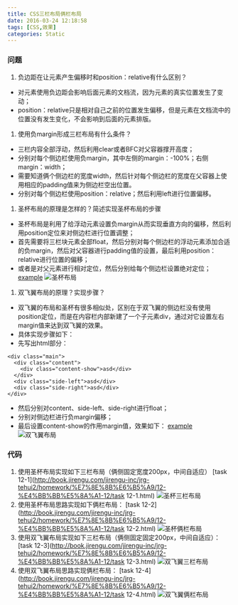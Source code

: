 ```yaml
---
title: CSS三栏布局俩栏布局
date: 2016-03-24 12:18:58
tags: [CSS,效果]
categories: Static
---
```

### 问题
1. 负边距在让元素产生偏移时和position：relative有什么区别？
- 对元素使用负边距会影响后面元素的文档流，因为元素的真实位置发生了变动；
  <!-- more -->
- position：relative只是相对自己之前的位置发生偏移，但是元素在文档流中的位置没有发生变化，不会影响到后面的元素排版。
1. 使用负margin形成三栏布局有什么条件？
- 三栏内容全部浮动，然后利用clear或者BFC对父容器撑开高度；
- 分别对每个侧边栏使用负margin，其中左侧的margin：-100%；右侧margin：width；
- 需要知道俩个侧边栏的宽度width，然后针对每个侧边栏的宽度在父容器上使用相应的padding值来为侧边栏空出位置。
- 分别对每个侧边栏使用position：relative；然后利用left进行位置偏移。
1. 圣杯布局的原理是怎样的？简述实现圣杯布局的步骤
- 圣杯布局是利用了给浮动元素设置负margin从而实现垂直方向的偏移，然后利用position定位来对侧边栏进行位置调整；
- 首先需要将三栏块元素全部float，然后分别对每个侧边栏的浮动元素添加合适的负margin，然后对父容器进行padding值的设置，最后利用position：relative进行位置的偏移；
- 或者是对父元素进行相对定位，然后分别给每个侧边栏设置绝对定位；[example](http://js.jirengu.com/jusegeqaqu/1/edit?html,css,output)
  ![圣杯布局](http://upload-images.jianshu.io/upload_images/1606281-70553698aab6e425.png?imageMogr2/auto-orient/strip%7CimageView2/2/w/1240)
1. 双飞翼布局的原理？实现步骤？
- 双飞翼的布局和圣杯有很多相似处，区别在于双飞翼的侧边栏没有使用position定位，而是在内容栏内部新建了一个子元素div，通过对它设置左右margin值来达到双飞翼的效果。
- 具体实现步骤如下：
- 先写出html部分：
```
<div class="main">
  <div class="content">
    <div class="content-show">asd</div>
  </div>
  <div class="side-left">asd</div>
  <div class="side-right">asd</div>
</div>
```
- 然后分别对content、side-left、side-right进行float；
- 分别对侧边栏进行负margin偏移；
- 最后设置content-show的作用margin值，效果如下：
  [example](http://js.jirengu.com/wugoloqaga/1/edit?html,css,output)
  ![双飞翼布局](http://upload-images.jianshu.io/upload_images/1606281-c4e4c542ee6c41ee.png?imageMogr2/auto-orient/strip%7CimageView2/2/w/1240)
### 代码
1. 使用圣杯布局实现如下三栏布局（俩侧固定宽度200px，中间自适应）
   [task 12-1](http://book.jirengu.com/jirengu-inc/jrg-tehui2/homework/%E7%8E%8B%E6%B5%A9/12-%E4%BB%BB%E5%8A%A1-12/task 12-1.html)
   ![圣杯三栏布局](http://upload-images.jianshu.io/upload_images/1606281-880bae45818f6b74.png?imageMogr2/auto-orient/strip%7CimageView2/2/w/1240)
2. 使用圣杯布局思路实现如下俩栏布局：
   [task 12-2](http://book.jirengu.com/jirengu-inc/jrg-tehui2/homework/%E7%8E%8B%E6%B5%A9/12-%E4%BB%BB%E5%8A%A1-12/task 12-2.html)
   ![圣杯俩栏布局](http://upload-images.jianshu.io/upload_images/1606281-7c15f207128cff16.png?imageMogr2/auto-orient/strip%7CimageView2/2/w/1240)
3. 使用双飞翼布局实现如下三栏布局（俩侧固定固定200px，中间自适应）：
   [task 12-3](http://book.jirengu.com/jirengu-inc/jrg-tehui2/homework/%E7%8E%8B%E6%B5%A9/12-%E4%BB%BB%E5%8A%A1-12/task 12-3.html)
   ![双飞翼三栏布局](http://upload-images.jianshu.io/upload_images/1606281-e1e62667ec62d1cb.png?imageMogr2/auto-orient/strip%7CimageView2/2/w/1240)
4. 使用双飞翼布局思路实现俩栏布局：
   [task 12-4](http://book.jirengu.com/jirengu-inc/jrg-tehui2/homework/%E7%8E%8B%E6%B5%A9/12-%E4%BB%BB%E5%8A%A1-12/task 12-4.html)
   ![双飞翼俩栏布局](http://upload-images.jianshu.io/upload_images/1606281-1452cfdbc835e3c4.png?imageMogr2/auto-orient/strip%7CimageView2/2/w/1240)
